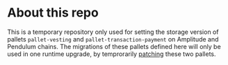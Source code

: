 # About this repo

This is a temporary repository only used for setting the storage version of pallets `pallet-vesting` and `pallet-transaction-payment` on Amplitude and Pendulum chains.
The migrations of these pallets defined here will only be used in one runtime upgrade, by temprorarily [patching](https://github.com/pendulum-chain/pendulum/pull/382/files#diff-2e9d962a08321605940b5a657135052fbcef87b5e360662bb527c96d9a615542R39) these two pallets.
